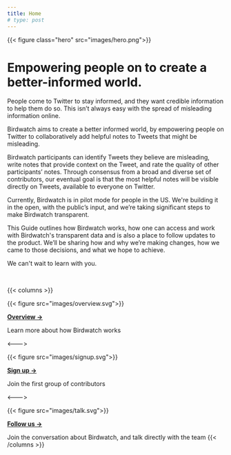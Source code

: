 ```yaml
---
title: Home
# type: post
---
```


{{< figure class="hero" src="images/hero.png">}}

# Empowering people on to create a better-informed world.

People come to Twitter to stay informed, and they want credible information to help them do so. This isn’t always easy with the spread of misleading information online.

Birdwatch aims to create a better informed world, by empowering people on Twitter to collaboratively add helpful notes to Tweets that might be misleading.

Birdwatch participants can identify Tweets they believe are misleading, write notes that provide context on the Tweet, and rate the quality of other participants’ notes. Through consensus from a broad and diverse set of contributors, our eventual goal is that the most helpful notes will be visible directly on Tweets, available to everyone on Twitter.

Currently, Birdwatch is in pilot mode for people in the US. We're building it in the open, with the public’s input, and we’re taking significant steps to make Birdwatch transparent.

This Guide outlines how Birdwatch works, how one can access and work with Birdwatch's transparent data and is also a place to follow updates to the product. We’ll be sharing how and why we’re making changes, how we came to those decisions, and what we hope to achieve.

We can't wait to learn with you.

<br>

{{< columns >}} <!-- begin columns block -->

{{< figure src="images/overview.svg">}}

**[Overview →](./about/overview)**

Learn more about how Birdwatch works

<---> <!-- magic sparator, between columns -->

{{< figure src="images/signup.svg">}}

**[Sign up →](https://twitter.com/i/flow/join-birdwatch)**

Join the first group of contributors

<---> <!-- magic sparator, between columns -->

{{< figure src="images/talk.svg">}}

**[Follow us →](https://twitter.com/birdwatch)**

Join the conversation about Birdwatch, and talk directly with the team
{{< /columns >}}
